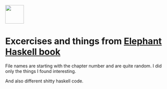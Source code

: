 <a href='http://www.recurse.com' title='Made with love at the Recurse Center'><img src='https://cloud.githubusercontent.com/assets/2883345/11322972/9e553260-910b-11e5-8de9-a5bf00c352ef.png' height='59px'/></a>

# Excercises and things from [Elephant Haskell book](http://learnyouahaskell.com/chapters)


File names are starting with the chapter number and are quite random. I did only the things I found interesting.


And also different shitty haskell code.
